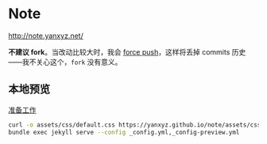 # Note

<http://note.yanxyz.net/>

**不建议 fork**。当改动比较大时，我会 [force push](forcepush.sh)，这样将丢掉 commits 历史——我不关心这个，`fork` 没有意义。

## 本地预览

[准备工作](https://yanxyz.github.io/github-pages-theme-primer/preview/)

```sh
curl -o assets/css/default.css https://yanxyz.github.io/note/assets/css/style.css
bundle exec jekyll serve --config _config.yml,_config-preview.yml
```
